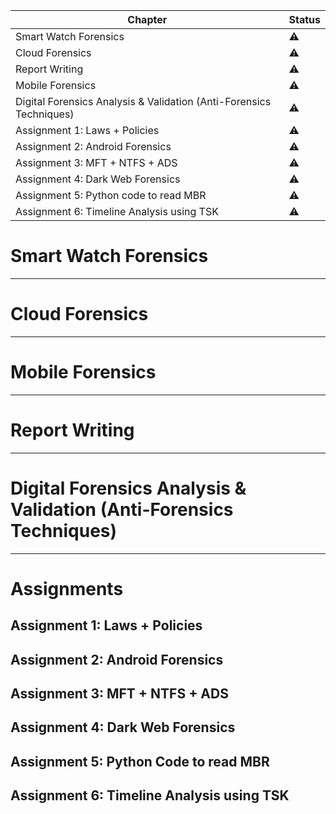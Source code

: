 | Chapter                                                             | Status    |
| ------------------------------------------------------------------- | --------- |
| Smart Watch Forensics                                               | :warning: |
| Cloud Forensics                                                     | :warning: |
| Report Writing                                                      | :warning: |
| Mobile Forensics                                                    | :warning: |
| Digital Forensics Analysis & Validation (Anti-Forensics Techniques) | :warning: |
| Assignment 1: Laws + Policies                                       | :warning: |
| Assignment 2: Android Forensics                                     | :warning: |
| Assignment 3: MFT + NTFS + ADS                                      | :warning: |
| Assignment 4: Dark Web Forensics                                    | :warning: |
| Assignment 5: Python code to read MBR                               | :warning: |
| Assignment 6: Timeline Analysis using TSK                           | :warning: |

# Smart Watch Forensics
---
# Cloud Forensics
---
# Mobile Forensics
---
# Report Writing
---
# Digital Forensics Analysis & Validation (Anti-Forensics Techniques)
---
# Assignments
## Assignment 1: Laws + Policies
## Assignment 2: Android Forensics
## Assignment 3: MFT + NTFS + ADS
## Assignment 4: Dark Web Forensics
## Assignment 5: Python Code to read MBR
## Assignment 6: Timeline Analysis using TSK
